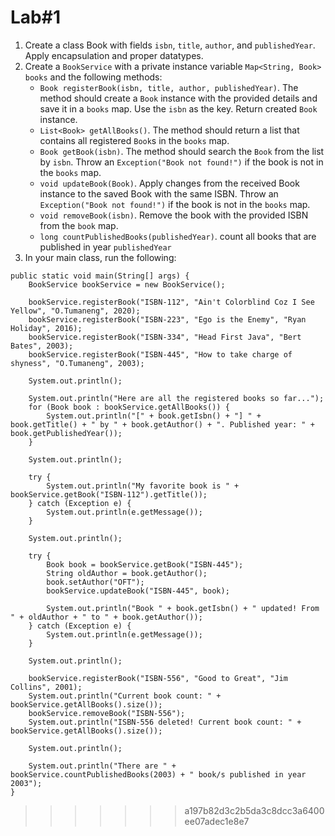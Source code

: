 # Lab#1

1. Create a class Book with fields `isbn`, `title`, `author`, and `publishedYear`. Apply encapsulation and proper datatypes.
2. Create a `BookService` with a private instance variable `Map<String, Book> books` and the following methods:
    * `Book registerBook(isbn, title, author, publishedYear)`. The method should create a `Book` instance with the provided details and save it in a `books` map. Use the `isbn` as the key. Return created `Book` instance.
    * `List<Book> getAllBooks()`. The method should return a list that contains all registered `Book`s in the `books` map.
    * `Book getBook(isbn)`. The method should search the `Book` from the list by `isbn`. Throw an `Exception("Book not found!")` if the book is not in the `books` map.
    * `void updateBook(Book)`. Apply changes from the received Book instance to the saved Book with the same ISBN. Throw an `Exception("Book not found!")` if the book is not in the `books` map.
    * `void removeBook(isbn)`. Remove the book with the provided ISBN from the `book` map.
    * `long countPublishedBooks(publishedYear)`. count all books that are published in year `publishedYear`
3. In your main class, run the following:
```
public static void main(String[] args) {
    BookService bookService = new BookService();

    bookService.registerBook("ISBN-112", "Ain't Colorblind Coz I See Yellow", "O.Tumaneng", 2020);
    bookService.registerBook("ISBN-223", "Ego is the Enemy", "Ryan Holiday", 2016);
    bookService.registerBook("ISBN-334", "Head First Java", "Bert Bates", 2003);
    bookService.registerBook("ISBN-445", "How to take charge of shyness", "O.Tumaneng", 2003);

    System.out.println();

    System.out.println("Here are all the registered books so far...");
    for (Book book : bookService.getAllBooks()) {
        System.out.println("[" + book.getIsbn() + "] " + book.getTitle() + " by " + book.getAuthor() + ". Published year: " + book.getPublishedYear());
    }

    System.out.println();

    try {
        System.out.println("My favorite book is " + bookService.getBook("ISBN-112").getTitle());
    } catch (Exception e) {
        System.out.println(e.getMessage());
    }

    System.out.println();

    try {
        Book book = bookService.getBook("ISBN-445");
        String oldAuthor = book.getAuthor();
        book.setAuthor("OFT");
        bookService.updateBook("ISBN-445", book);

        System.out.println("Book " + book.getIsbn() + " updated! From " + oldAuthor + " to " + book.getAuthor());
    } catch (Exception e) {
        System.out.println(e.getMessage());
    }

    System.out.println();

    bookService.registerBook("ISBN-556", "Good to Great", "Jim Collins", 2001);
    System.out.println("Current book count: " + bookService.getAllBooks().size());
    bookService.removeBook("ISBN-556");
    System.out.println("ISBN-556 deleted! Current book count: " + bookService.getAllBooks().size());

    System.out.println();

    System.out.println("There are " + bookService.countPublishedBooks(2003) + " book/s published in year 2003");
}
```
>>>>>>> a197b82d3c2b5da3c8dcc3a6400ee07adec1e8e7
